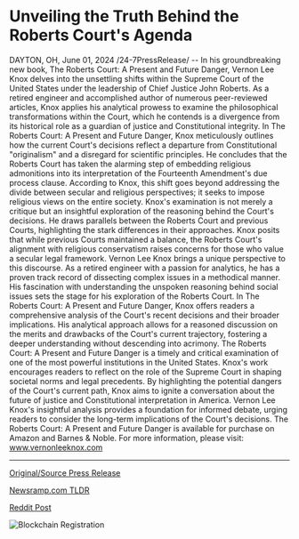 # Unveiling the Truth Behind the Roberts Court's Agenda

DAYTON, OH, June 01, 2024 /24-7PressRelease/ -- In his groundbreaking new book, The Roberts Court: A Present and Future Danger, Vernon Lee Knox delves into the unsettling shifts within the Supreme Court of the United States under the leadership of Chief Justice John Roberts. As a retired engineer and accomplished author of numerous peer-reviewed articles, Knox applies his analytical prowess to examine the philosophical transformations within the Court, which he contends is a divergence from its historical role as a guardian of justice and Constitutional integrity.  In The Roberts Court: A Present and Future Danger, Knox meticulously outlines how the current Court's decisions reflect a departure from Constitutional "originalism" and a disregard for scientific principles. He concludes that the Roberts Court has taken the alarming step of embedding religious admonitions into its interpretation of the Fourteenth Amendment's due process clause. According to Knox, this shift goes beyond addressing the divide between secular and religious perspectives; it seeks to impose religious views on the entire society.  Knox's examination is not merely a critique but an insightful exploration of the reasoning behind the Court's decisions. He draws parallels between the Roberts Court and previous Courts, highlighting the stark differences in their approaches. Knox posits that while previous Courts maintained a balance, the Roberts Court's alignment with religious conservatism raises concerns for those who value a secular legal framework.  Vernon Lee Knox brings a unique perspective to this discourse. As a retired engineer with a passion for analytics, he has a proven track record of dissecting complex issues in a methodical manner. His fascination with understanding the unspoken reasoning behind social issues sets the stage for his exploration of the Roberts Court.  In The Roberts Court: A Present and Future Danger, Knox offers readers a comprehensive analysis of the Court's recent decisions and their broader implications. His analytical approach allows for a reasoned discussion on the merits and drawbacks of the Court's current trajectory, fostering a deeper understanding without descending into acrimony.  The Roberts Court: A Present and Future Danger is a timely and critical examination of one of the most powerful institutions in the United States. Knox's work encourages readers to reflect on the role of the Supreme Court in shaping societal norms and legal precedents. By highlighting the potential dangers of the Court's current path, Knox aims to ignite a conversation about the future of justice and Constitutional interpretation in America. Vernon Lee Knox's insightful analysis provides a foundation for informed debate, urging readers to consider the long-term implications of the Court's decisions.  The Roberts Court: A Present and Future Danger is available for purchase on Amazon and Barnes & Noble. For more information, please visit: www.vernonleeknox.com 

---

[Original/Source Press Release](https://www.24-7pressrelease.com/press-release/511360/unveiling-the-truth-behind-the-roberts-courts-agenda)
                    

[Newsramp.com TLDR](https://newsramp.com/curated-news/vernon-lee-knox-s-new-book-reveals-alarming-shifts-within-the-supreme-court/0b7fb59ecedb5cd628da5be1c1fdf607) 

 



[Reddit Post](https://www.reddit.com/r/newsramp/comments/1d5hcj8/vernon_lee_knoxs_new_book_reveals_alarming_shifts/) 



![Blockchain Registration](https://cdn.newsramp.app/24-7PressRelease/qrcode/246/1/pearfd32.webp)